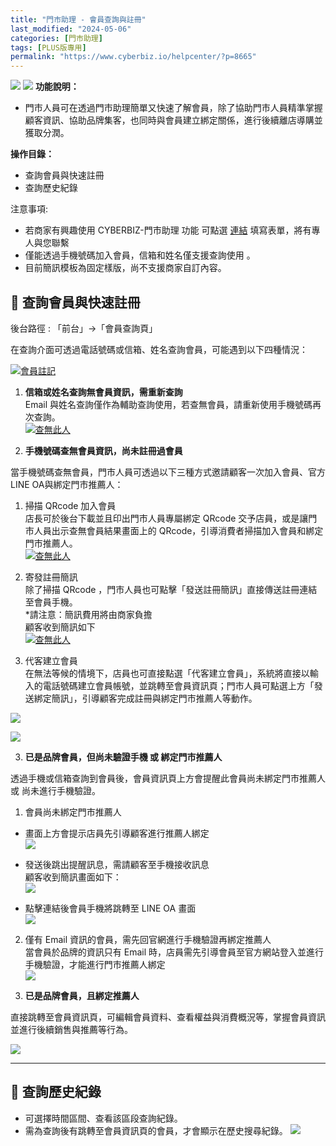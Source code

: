 ```yaml
---
title: "門市助理 - 會員查詢與註冊"
last_modified: "2024-05-06"
categories: [門市助理]
tags: [PLUS版專用]
permalink: "https://www.cyberbiz.io/helpcenter/?p=8665"
---
```


![](https://www.cyberbiz.io/support/wp-content/uploads/門市助理.png)
![](https://www.cyberbiz.io/helpcenter/wp-content/uploads/PLUS版3.png)
**功能說明：**  

* 門市人員可在透過門市助理簡單又快速了解會員，除了協助門市人員精準掌握顧客資訊、協助品牌集客，也同時與會員建立綁定關係，進行後續離店導購並獲取分潤。

**操作目錄：**

* 查詢會員與快速註冊
* 查詢歷史紀錄

注意事項:  

* 若商家有興趣使用 CYBERBIZ-門市助理 功能 可點選 [連結](https://docs.google.com/forms/d/e/1FAIpQLScAzqU3OckpsS-XBy3yvioKksDBazronFTuEl_RBonxCATHaQ/viewform) 填寫表單，將有專人與您聯繫
* 僅能透過手機號碼加入會員，信箱和姓名僅支援查詢使用 。
* 目前簡訊模板為固定樣版，尚不支援商家自訂內容。

## 📌 查詢會員與快速註冊


後台路徑 : 「前台」→「會員查詢頁」  


在查詢介面可透過電話號碼或信箱、姓名查詢會員，可能遇到以下四種情況：



[![會員註記](https://www.cyberbiz.io/support/wp-content/uploads/門市助理-會員查詢與註冊01.png)](https://www.cyberbiz.io/support/wp-content/uploads/門市助理-會員查詢與註冊01.png)

1. **信箱或姓名查詢無會員資訊，需重新查詢**  
Email 與姓名查詢僅作為輔助查詢使用，若查無會員，請重新使用手機號碼再次查詢。  
[![查無此人](https://www.cyberbiz.io/support/wp-content/uploads/門市助理-會員查詢與註冊02.png)](https://www.cyberbiz.io/support/wp-content/uploads/門市助理-會員查詢與註冊02.png)



2. **手機號碼查無會員資訊，尚未註冊過會員**  


當手機號碼查無會員，門市人員可透過以下三種方式邀請顧客一次加入會員、官方LINE OA與綁定門市推薦人：



1. 掃描 QRcode 加入會員  
店長可於後台下載並且印出門市人員專屬綁定 QRcode 交予店員，或是讓門市人員出示查無會員結果畫面上的
QRcode，引導消費者掃描加入會員和綁定門市推薦人。  
[![查無此人](https://www.cyberbiz.io/support/wp-content/uploads/門市助理-會員查詢與註冊03.png)](https://www.cyberbiz.io/support/wp-content/uploads/門市助理-會員查詢與註冊03.png)  

2. 寄發註冊簡訊  
除了掃描 QRcode ，門市人員也可點擊「發送註冊簡訊」直接傳送註冊連結至會員手機。  
*請注意：簡訊費用將由商家負擔  
顧客收到簡訊如下  
[![查無此人](https://www.cyberbiz.io/support/wp-content/uploads/門市助理-會員查詢與註冊04.png)](https://www.cyberbiz.io/support/wp-content/uploads/門市助理-會員查詢與註冊04.png)  



3. 代客建立會員  
在無法等候的情境下，店員也可直接點選「代客建立會員」，系統將直接以輸入的電話號碼建立會員帳號，並跳轉至會員資訊頁；門市人員可點選上方「發送綁定簡訊」，引導顧客完成註冊與綁定門市推薦人等動作。  

[![](https://www.cyberbiz.io/support/wp-content/uploads/門市助理-會員查詢與註冊05.png)](https://www.cyberbiz.io/support/wp-content/uploads/門市助理-會員查詢與註冊05.png)

[![](https://www.cyberbiz.io/support/wp-content/uploads/門市助理-會員查詢與註冊06.png)](https://www.cyberbiz.io/support/wp-content/uploads/門市助理-會員查詢與註冊06.png)





3. **已是品牌會員，但尚未驗證手機 或 綁定門市推薦人**  


透過手機或信箱查詢到會員後，會員資訊頁上方會提醒此會員尚未綁定門市推薦人 或 尚未進行手機驗證。



1. 會員尚未綁定門市推薦人 
* 畫面上方會提示店員先引導顧客進行推薦人綁定  
[![](https://www.cyberbiz.io/support/wp-content/uploads/門市助理-會員查詢與註冊07.png)](https://www.cyberbiz.io/support/wp-content/uploads/門市助理-會員查詢與註冊07.png)



* 發送後跳出提醒訊息，需請顧客至手機接收訊息  
顧客收到簡訊畫面如下：  
[![](https://www.cyberbiz.io/support/wp-content/uploads/門市助理-會員查詢與註冊04.png)](https://www.cyberbiz.io/support/wp-content/uploads/門市助理-會員查詢與註冊04.png)



* 點擊連結後會員手機將跳轉至 LINE OA 畫面  
[![](https://www.cyberbiz.io/support/wp-content/uploads/門市助理-會員查詢與註冊08.png)](https://www.cyberbiz.io/support/wp-content/uploads/門市助理-會員查詢與註冊08.png)





2. 僅有 Email 資訊的會員，需先回官網進行手機驗證再綁定推薦人  
當會員於品牌的資訊只有 Email 時，店員需先引導會員至官方網站登入並進行手機驗證，才能進行門市推薦人綁定  
[![](https://www.cyberbiz.io/support/wp-content/uploads/門市助理-會員查詢與註冊09.png)](https://www.cyberbiz.io/support/wp-content/uploads/門市助理-會員查詢與註冊09.png)





4. **已是品牌會員，且綁定推薦人**  


直接跳轉至會員資訊頁，可編輯會員資料、查看權益與消費概況等，掌握會員資訊並進行後續銷售與推薦等行為。


[![](https://www.cyberbiz.io/support/wp-content/uploads/門市助理-會員查詢與註冊10.png)](https://www.cyberbiz.io/support/wp-content/uploads/門市助理-會員查詢與註冊10.png)



* * *

## 📌 查詢歷史紀錄



* 可選擇時間區間、查看該區段查詢紀錄。
* 需為查詢後有跳轉至會員資訊頁的會員，才會顯示在歷史搜尋紀錄。
[![](https://www.cyberbiz.io/support/wp-content/uploads/門市助理-會員查詢與註冊11.png)](https://www.cyberbiz.io/support/wp-content/uploads/門市助理-會員查詢與註冊11.png)

